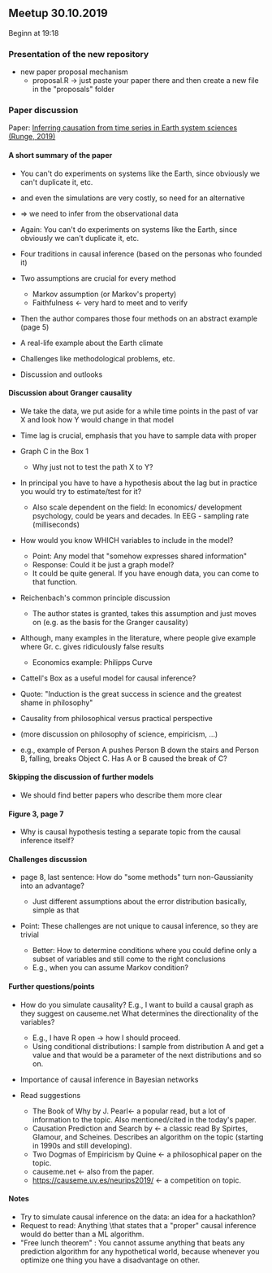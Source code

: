 ## Meetup 30.10.2019

Beginn at 19:18

### Presentation of the new repository
* new paper proposal mechanism
  * proposal.R -> just paste your paper there and then create a new file in the "proposals" folder

### Paper discussion
Paper: [Inferring causation from time series in Earth system sciences (Runge, 2019)](https://doi.org/10.1038/s41467-019-10105-3)

#### A short summary of the paper
* You can't do experiments on systems like the Earth, since obviously we can't duplicate it, etc.
* and even the simulations are very costly, so need for an alternative
* => we need to infer from the observational data
* Again: You can't do experiments on systems like the Earth, since obviously we can't duplicate it, etc.

* Four traditions in causal inference (based on the personas who founded it)
* Two assumptions are crucial for every method
  * Markov assumption (or Markov's property)
  * Faithfulness <- very hard to meet and to verify
* Then the author compares those four methods on an abstract example (page 5)
* A real-life example about the Earth climate
* Challenges like methodological problems, etc.
* Discussion and outlooks

#### Discussion about Granger causality
* We take the data, we put aside for a while time points in the past of var X and look how Y would change in that model
* Time lag is crucial, emphasis that you have to sample data with proper 
* Graph C in the Box 1
  * Why just not to test the path X to Y?
* In principal you have to have a hypothesis about the lag but in practice you would try to estimate/test for it?
  * Also scale dependent on the field: In economics/ development psychology, could be years and decades. In EEG - sampling rate (milliseconds)

* How would you know WHICH variables to include in the model?
  * Point: Any model that "somehow expresses shared information"
  * Response: Could it be just a graph model?
  * It could be quite general. If you have enough data, you can come to that function.

* Reichenbach's common principle discussion
  * The author states is granted, takes this assumption and just moves on (e.g. as the basis for the Granger causality)
* Although, many examples in the literature, where people give example where Gr. c. gives ridiculously false results
  * Economics example: Philipps Curve

* Cattell's Box as a useful model for causal inference?

* Quote: "Induction is the great success in science and the greatest shame in philosophy"
* Causality from philosophical versus practical perspective
* (more discussion on philosophy of science, empiricism, ...)
* e.g., example of Person A pushes Person B down the stairs and Person B, falling, breaks Object C. Has A or B caused the break of C?

#### Skipping the discussion of further models
  * We should find better papers who describe them more clear

#### Figure 3, page 7
  * Why is causal hypothesis testing a separate topic from the causal inference itself?

#### Challenges discussion
* page 8, last sentence: How do "some methods" turn non-Gaussianity into an advantage?
  * Just different assumptions about the error distribution basically, simple as that

* Point: These challenges are not unique to causal inference, so they are trivial
  * Better: How to determine conditions where you could define only a subset of variables and still come to the right conclusions
  * E.g., when you can assume Markov condition?

#### Further questions/points
* How do you simulate causality? E.g., I want to build a causal graph as they suggest on causeme.net What determines the directionality of the variables?
  * E.g., I have R open -> how I should proceed.
  * Using conditional distributions: I sample from distribution A and get a value and that would be a parameter of the next distributions and so on.

* Importance of causal inference in Bayesian networks

* Read suggestions
  * The Book of Why by J. Pearl<- a popular read, but a lot of information to the topic. Also mentioned/cited in the today's paper.
  *  Causation Prediction and Search by  <- a classic read By Spirtes, Glamour, and Scheines. Describes an algorithm on the topic (starting in 1990s and still developing).
  * Two Dogmas of Empiricism by Quine <- a philosophical paper on the topic.
  * causeme.net <- also from the paper.
  * https://causeme.uv.es/neurips2019/ <- a competition on topic.

#### Notes
* Try to simulate causal inference on the data: an idea for a hackathlon?
* Request to read: Anything \that states that a "proper" causal inference would do better than a ML algorithm.
* "Free lunch theorem" : You cannot assume anything that beats any prediction algorithm for any hypothetical world, because whenever you optimize one thing you have a disadvantage on other.
